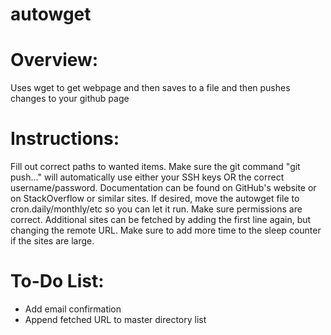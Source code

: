 autowget
========

<h1> Overview: </h1>

Uses wget to get webpage and then saves to a file and then pushes changes to your github page

<h1> Instructions: </h1>

Fill out correct paths to wanted items. Make sure the git command "git push..." will automatically use either your SSH keys OR the correct username/password. Documentation can be found on GitHub's website or on StackOverflow or similar sites. If desired, move the autowget file to cron.daily/monthly/etc so you can let it run. Make sure permissions are correct. Additional sites can be fetched by adding the first line again, but changing the remote URL. Make sure to add more time to
the sleep counter if the sites are large.

<h1> To-Do List: </h1>

<ul>
<li>Add email confirmation</li>
<li>Append fetched URL to master directory list</li>
